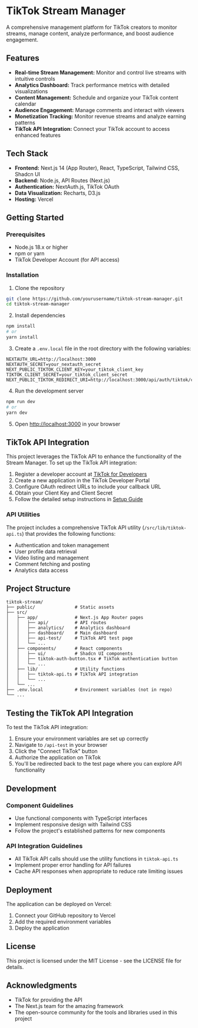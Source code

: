 # TikTok Stream Manager

A comprehensive management platform for TikTok creators to monitor streams, manage content, analyze performance, and boost audience engagement.

## Features

- **Real-time Stream Management:** Monitor and control live streams with intuitive controls
- **Analytics Dashboard:** Track performance metrics with detailed visualizations
- **Content Management:** Schedule and organize your TikTok content calendar
- **Audience Engagement:** Manage comments and interact with viewers
- **Monetization Tracking:** Monitor revenue streams and analyze earning patterns
- **TikTok API Integration:** Connect your TikTok account to access enhanced features

## Tech Stack

- **Frontend:** Next.js 14 (App Router), React, TypeScript, Tailwind CSS, Shadcn UI
- **Backend:** Node.js, API Routes (Next.js)
- **Authentication:** NextAuth.js, TikTok OAuth
- **Data Visualization:** Recharts, D3.js
- **Hosting:** Vercel

## Getting Started

### Prerequisites

- Node.js 18.x or higher
- npm or yarn
- TikTok Developer Account (for API access)

### Installation

1. Clone the repository

```bash
git clone https://github.com/yourusername/tiktok-stream-manager.git
cd tiktok-stream-manager
```

2. Install dependencies

```bash
npm install
# or
yarn install
```

3. Create a `.env.local` file in the root directory with the following variables:

```
NEXTAUTH_URL=http://localhost:3000
NEXTAUTH_SECRET=your_nextauth_secret
NEXT_PUBLIC_TIKTOK_CLIENT_KEY=your_tiktok_client_key
TIKTOK_CLIENT_SECRET=your_tiktok_client_secret
NEXT_PUBLIC_TIKTOK_REDIRECT_URI=http://localhost:3000/api/auth/tiktok/callback
```

4. Run the development server

```bash
npm run dev
# or
yarn dev
```

5. Open [http://localhost:3000](http://localhost:3000) in your browser

## TikTok API Integration

This project leverages the TikTok API to enhance the functionality of the Stream Manager. To set up the TikTok API integration:

1. Register a developer account at [TikTok for Developers](https://developers.tiktok.com/)
2. Create a new application in the TikTok Developer Portal
3. Configure OAuth redirect URLs to include your callback URL
4. Obtain your Client Key and Client Secret
5. Follow the detailed setup instructions in [Setup Guide](./src/app/api-submission/setup-guide.md)

### API Utilities

The project includes a comprehensive TikTok API utility (`/src/lib/tiktok-api.ts`) that provides the following functions:

- Authentication and token management
- User profile data retrieval
- Video listing and management
- Comment fetching and posting
- Analytics data access

## Project Structure

```
tiktok-stream/
├── public/               # Static assets
├── src/
│   ├── app/              # Next.js App Router pages
│   │   ├── api/          # API routes
│   │   ├── analytics/    # Analytics dashboard
│   │   ├── dashboard/    # Main dashboard
│   │   ├── api-test/     # TikTok API test page
│   │   └── ...
│   ├── components/       # React components
│   │   ├── ui/           # Shadcn UI components
│   │   ├── tiktok-auth-button.tsx # TikTok authentication button
│   │   └── ...
│   ├── lib/              # Utility functions
│   │   ├── tiktok-api.ts # TikTok API integration
│   │   └── ...
│   └── ...
├── .env.local            # Environment variables (not in repo)
└── ...
```

## Testing the TikTok API Integration

To test the TikTok API integration:

1. Ensure your environment variables are set up correctly
2. Navigate to `/api-test` in your browser
3. Click the "Connect TikTok" button
4. Authorize the application on TikTok
5. You'll be redirected back to the test page where you can explore API functionality

## Development

### Component Guidelines

- Use functional components with TypeScript interfaces
- Implement responsive design with Tailwind CSS
- Follow the project's established patterns for new components

### API Integration Guidelines

- All TikTok API calls should use the utility functions in `tiktok-api.ts`
- Implement proper error handling for API failures
- Cache API responses when appropriate to reduce rate limiting issues

## Deployment

The application can be deployed on Vercel:

1. Connect your GitHub repository to Vercel
2. Add the required environment variables
3. Deploy the application

## License

This project is licensed under the MIT License - see the LICENSE file for details.

## Acknowledgments

- TikTok for providing the API
- The Next.js team for the amazing framework
- The open-source community for the tools and libraries used in this project
